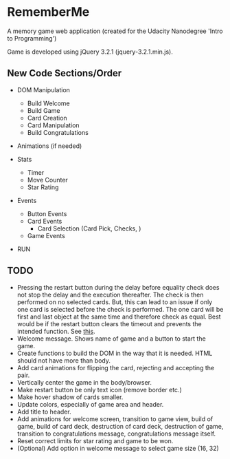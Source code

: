 RememberMe
==========

A memory game web application (created for the Udacity Nanodegree 'Intro to Programming')

Game is developed using jQuery 3.2.1 (jquery-3.2.1.min.js).


New Code Sections/Order
-----------------------

* DOM Manipulation
  * Build Welcome
  * Build Game
  * Card Creation
  * Card Manipulation
  * Build Congratulations

* Animations (if needed)

* Stats
  * Timer
  * Move Counter
  * Star Rating

* Events
  * Button Events
  * Card Events
    * Card Selection (Card Pick, Checks, )
  * Game Events

* RUN


TODO
----
* Pressing the restart button during the delay before equality check
  does not stop the delay and the execution thereafter.
  The check is then performed on no selected cards.
  But, this can lead to an issue if only one card is selected before the check is performed.
  The one card will be first and last object at the same time and therefore check as equal.
  Best would be if the restart button clears the timeout and prevents the intended function.
  See [this](https://developer.mozilla.org/en-US/docs/Web/API/WindowOrWorkerGlobalScope/setTimeout).
* Welcome message. Shows name of game and a button to start the game.
* Create functions to build the DOM in the way that it is needed. HTML should not have more than body.
* Add card animations for flipping the card, rejecting and accepting the pair.
* Vertically center the game in the body/browser.
* Make restart button be only text icon (remove border etc.)
* Make hover shadow of cards smaller.
* Update colors, especially of game area and header.
* Add title to header.
* Add animations for welcome screen, transition to game view, build of game, build of card deck, destruction of card deck, destruction of game, transition to congratulations message, congratulations message itself.
* Reset correct limits for star rating and game to be won.
* (Optional) Add option in welcome message to select game size (16, 32)



